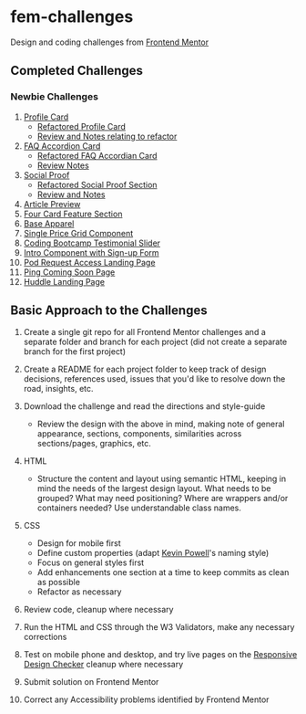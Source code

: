 # fem-challenges

Design and coding challenges from
[Frontend Mentor](https://www.frontendmentor.io/challenges)

## Completed Challenges

### Newbie Challenges

1. [Profile Card](https://janegca.github.io/fem-challenges/01-profile-card/index.html)
   - [Refactored Profile Card](https://janegca.github.io/fem-challenges/01-profile-card/index_v2.html)
   - [Review and Notes relating to refactor](01-profile-card/profile-card-review.md)
1. [FAQ Accordion Card](https://janegca.github.io/fem-challenges/02-faq-card/index.html)
   - [Refactored FAQ Accordian Card](https://janegca.github.io/fem-challenges/02-faq-card/refactor/index.html)
   - [Review Notes](https://github.com/janegca/fem-challenges/blob/main/02-faq-card/refactor/README.md)
1. [Social Proof](https://janegca.github.io/fem-challenges/03-social-proof/index.html)
   - [Refactored Social Proof Section](https://janegca.github.io/fem-challenges/03-social-proof/refactor/index.html)
   - [Review and Notes](https://github.com/janegca/fem-challenges/blob/main/03-social-proof/refactor/README.md)
1. [Article Preview](https://janegca.github.io/fem-challenges/04-article-preview/index.html)
1. [Four Card Feature Section](https://janegca.github.io/fem-challenges/05-four-card/index.html)
1. [Base Apparel](https://janegca.github.io/fem-challenges/06-base/index.html)
1. [Single Price Grid Component](https://janegca.github.io/fem-challenges/07-single-price-grid/index.html)
1. [Coding Bootcamp Testimonial Slider](https://janegca.github.io/fem-challenges/08-slider/index.html)
1. [Intro Component with Sign-up Form](https://janegca.github.io/fem-challenges/09-intro-comp/index.html)
1. [Pod Request Access Landing Page](https://janegca.github.io/fem-challenges/10-pod-request/index.html)
1. [Ping Coming Soon Page](https://janegca.github.io/fem-challenges/11-ping/index.html)
1. [Huddle Landing Page](https://janegca.github.io/fem-challenges/12-huddle/index.html)

## Basic Approach to the Challenges

1. Create a single git repo for all Frontend Mentor challenges and a separate
   folder and branch for each project (did not create a separate branch for the
   first project)
1. Create a README for each project folder to keep track of design decisions,
   references used, issues that you'd like to resolve down the road, insights,
   etc.
1. Download the challenge and read the directions and style-guide

   - Review the design with the above in mind, making note of general
     appearance, sections, components, similarities across sections/pages,
     graphics, etc.

1. HTML
   - Structure the content and layout using semantic HTML, keeping in mind the
     needs of the largest design layout. What needs to be grouped? What may need
     positioning? Where are wrappers and/or containers needed? Use
     understandable class names.
1. CSS
   - Design for mobile first
   - Define custom properties (adapt
     [Kevin Powell](https://www.kevinpowell.co/)'s naming style)
   - Focus on general styles first
   - Add enhancements one section at a time to keep commits as clean as possible
   - Refactor as necessary
1. Review code, cleanup where necessary
1. Run the HTML and CSS through the W3 Validators, make any necessary
   corrections
1. Test on mobile phone and desktop, and try live pages on the
   [Responsive Design Checker](https://responsivedesignchecker.com/) cleanup
   where necessary
1. Submit solution on Frontend Mentor
1. Correct any Accessibility problems identified by Frontend Mentor
